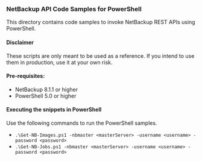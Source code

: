 ### NetBackup API Code Samples for PowerShell

This directory contains code samples to invoke NetBackup REST APIs using PowerShell.

#### Disclaimer

These scripts are only meant to be used as a reference. If you intend to use them in production, use it at your own risk.

#### Pre-requisites:

- NetBackup 8.1.1 or higher
- PowerShell 5.0 or higher

#### Executing the snippets in PowerShell

Use the following commands to run the PowerShell samples.
- `.\Get-NB-Images.ps1 -nbmaster <masterServer> -username <username> -password <password>`
- `.\Get-NB-Jobs.ps1 -nbmaster <masterServer> -username <username> -password <password>`
